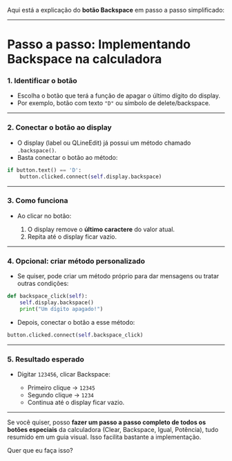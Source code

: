Aqui está a explicação do **botão Backspace** em passo a passo simplificado:

---

# Passo a passo: Implementando Backspace na calculadora

### 1. Identificar o botão

* Escolha o botão que terá a função de apagar o último dígito do display.
* Por exemplo, botão com texto `"D"` ou símbolo de delete/backspace.

---

### 2. Conectar o botão ao display

* O display (label ou QLineEdit) já possui um método chamado `.backspace()`.
* Basta conectar o botão ao método:

```python
if button.text() == 'D':
    button.clicked.connect(self.display.backspace)
```

---

### 3. Como funciona

* Ao clicar no botão:

  1. O display remove o **último caractere** do valor atual.
  2. Repita até o display ficar vazio.

---

### 4. Opcional: criar método personalizado

* Se quiser, pode criar um método próprio para dar mensagens ou tratar outras condições:

```python
def backspace_click(self):
    self.display.backspace()
    print("Um dígito apagado!")
```

* Depois, conectar o botão a esse método:

```python
button.clicked.connect(self.backspace_click)
```

---

### 5. Resultado esperado

* Digitar `123456`, clicar Backspace:

  * Primeiro clique → `12345`
  * Segundo clique → `1234`
  * Continua até o display ficar vazio.

---

Se você quiser, posso **fazer um passo a passo completo de todos os botões especiais** da calculadora (Clear, Backspace, Igual, Potência), tudo resumido em um guia visual. Isso facilita bastante a implementação.

Quer que eu faça isso?

